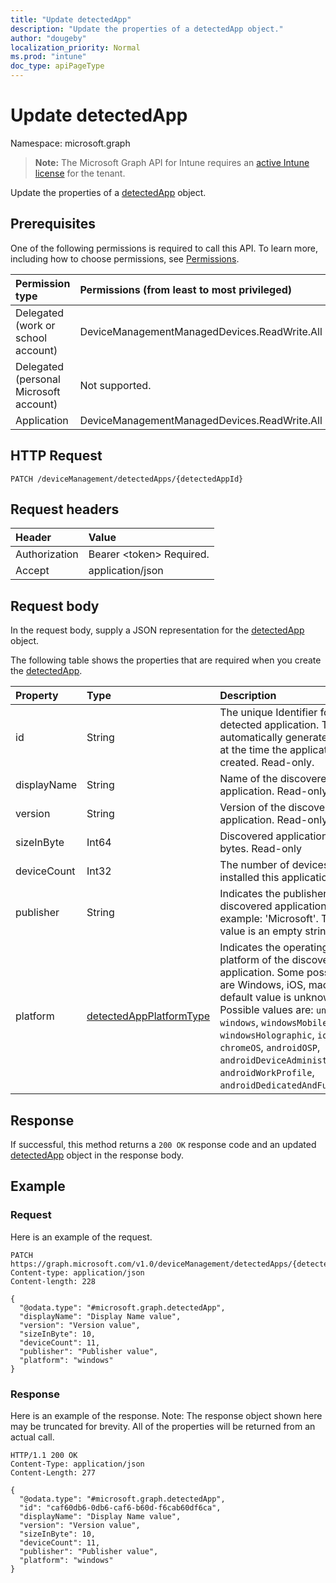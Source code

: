 ```yaml
---
title: "Update detectedApp"
description: "Update the properties of a detectedApp object."
author: "dougeby"
localization_priority: Normal
ms.prod: "intune"
doc_type: apiPageType
---
```


# Update detectedApp

Namespace: microsoft.graph

> **Note:** The Microsoft Graph API for Intune requires an [active Intune license](https://go.microsoft.com/fwlink/?linkid=839381) for the tenant.

Update the properties of a [detectedApp](../resources/intune-devices-detectedapp.md) object.

## Prerequisites
One of the following permissions is required to call this API. To learn more, including how to choose permissions, see [Permissions](/graph/permissions-reference).

|Permission type|Permissions (from least to most privileged)|
|:---|:---|
|Delegated (work or school account)|DeviceManagementManagedDevices.ReadWrite.All|
|Delegated (personal Microsoft account)|Not supported.|
|Application|DeviceManagementManagedDevices.ReadWrite.All|

## HTTP Request
<!-- {
  "blockType": "ignored"
}
-->
``` http
PATCH /deviceManagement/detectedApps/{detectedAppId}
```

## Request headers
|Header|Value|
|:---|:---|
|Authorization|Bearer &lt;token&gt; Required.|
|Accept|application/json|

## Request body
In the request body, supply a JSON representation for the [detectedApp](../resources/intune-devices-detectedapp.md) object.

The following table shows the properties that are required when you create the [detectedApp](../resources/intune-devices-detectedapp.md).

|Property|Type|Description|
|:---|:---|:---|
|id|String|The unique Identifier for the detected application. This is automatically generated by Intune at the time the application is created. Read-only.|
|displayName|String|Name of the discovered application. Read-only|
|version|String|Version of the discovered application. Read-only|
|sizeInByte|Int64|Discovered application size in bytes. Read-only|
|deviceCount|Int32|The number of devices that have installed this application|
|publisher|String|Indicates the publisher of the discovered application. For example: 'Microsoft'.  The default value is an empty string.|
|platform|[detectedAppPlatformType](../resources/intune-devices-detectedappplatformtype.md)|Indicates the operating system / platform of the discovered application.  Some possible values are Windows, iOS, macOS. The default value is unknown (0). Possible values are: `unknown`, `windows`, `windowsMobile`, `windowsHolographic`, `ios`, `macOS`, `chromeOS`, `androidOSP`, `androidDeviceAdministrator`, `androidWorkProfile`, `androidDedicatedAndFullyManaged`.|



## Response
If successful, this method returns a `200 OK` response code and an updated [detectedApp](../resources/intune-devices-detectedapp.md) object in the response body.

## Example

### Request
Here is an example of the request.
``` http
PATCH https://graph.microsoft.com/v1.0/deviceManagement/detectedApps/{detectedAppId}
Content-type: application/json
Content-length: 228

{
  "@odata.type": "#microsoft.graph.detectedApp",
  "displayName": "Display Name value",
  "version": "Version value",
  "sizeInByte": 10,
  "deviceCount": 11,
  "publisher": "Publisher value",
  "platform": "windows"
}
```

### Response
Here is an example of the response. Note: The response object shown here may be truncated for brevity. All of the properties will be returned from an actual call.
``` http
HTTP/1.1 200 OK
Content-Type: application/json
Content-Length: 277

{
  "@odata.type": "#microsoft.graph.detectedApp",
  "id": "caf60db6-0db6-caf6-b60d-f6cab60df6ca",
  "displayName": "Display Name value",
  "version": "Version value",
  "sizeInByte": 10,
  "deviceCount": 11,
  "publisher": "Publisher value",
  "platform": "windows"
}
```







